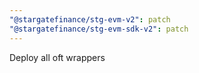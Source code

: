 ```yaml
---
"@stargatefinance/stg-evm-v2": patch
"@stargatefinance/stg-evm-sdk-v2": patch
---
```


Deploy all oft wrappers
